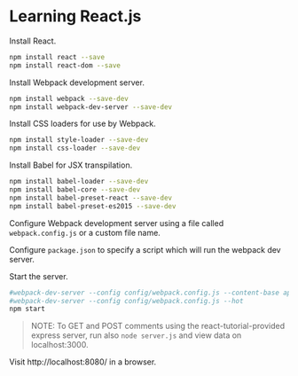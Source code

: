# Learning React.js

Install React.

````  sh
npm install react --save
npm install react-dom --save
````

Install Webpack development server.

```` sh
npm install webpack --save-dev
npm install webpack-dev-server --save-dev
````

Install CSS loaders for use by Webpack.

```` sh
npm install style-loader --save-dev
npm install css-loader --save-dev
````

Install Babel for JSX transpilation.

```` sh
npm install babel-loader --save-dev
npm install babel-core --save-dev
npm install babel-preset-react --save-dev
npm install babel-preset-es2015 --save-dev
````

Configure Webpack development server using a file called `webpack.config.js` or a custom file name.

Configure `package.json` to specify a script which will run the webpack dev server.

Start the server.

```` sh
#webpack-dev-server --config config/webpack.config.js --content-base app/views/ --progress --colors --inline --hot
#webpack-dev-server --config config/webpack.config.js --hot
npm start
````

> NOTE: To GET and POST comments using the react-tutorial-provided express server,
  run also `node server.js` and view data on localhost:3000.

Visit http://localhost:8080/ in a browser.
